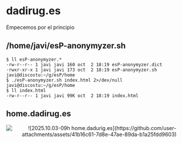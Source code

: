 # dadirug.es

Empecemos por el principio

## /home/javi/esP-anonymyzer.sh

```
$ ll esP-anonymyzer.*
-rw-r--r-- 1 javi javi 160 oct  2 18:19 esP-anonymyzer.dict
-rwxr-xr-x 1 javi javi 173 oct  2 18:19 esP-anonymyzer.sh
javi@discostu:~/g/esP/home
$ ./esP-anonymyzer.sh index.html 2>/dev/null
javi@discostu:~/g/esP/home
$ ll index.html 
-rw-r--r-- 1 javi javi 99K oct  2 18:19 index.html
```

## home.dadirug.es

<div align="center">
<img alt="![2025.10.03-09h home.dadurig.es](https://github.com/user-attachments/assets/41b16c61-7d8e-47ae-89da-b1a25fdd9603)" src="https://github.com/user-attachments/assets/41b16c61-7d8e-47ae-89da-b1a25fdd9603"/>
</div>
